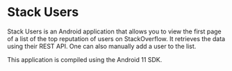 # Stack Users
Stack Users is an Android application that allows you to view the first page of a list of the top reputation of users on StackOverflow. It retrieves the data using their REST API. One can also manually add a user to the list.

This application is compiled using the Android 11 SDK.
